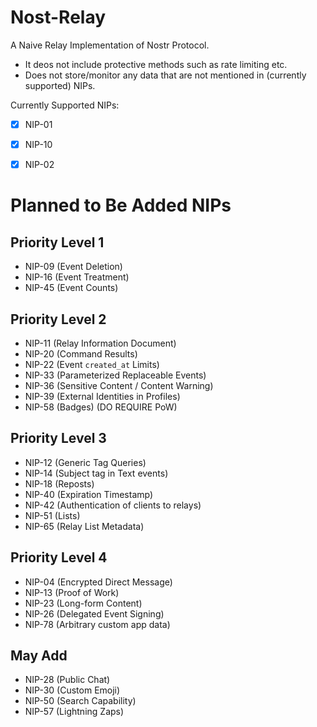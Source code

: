 # Nost-Relay

A Naive Relay Implementation of Nostr Protocol.
  - It deos not include protective methods such as rate limiting etc.
  - Does not store/monitor any data that are not mentioned in (currently supported) NIPs.


Currently Supported NIPs:
  - [x] NIP-01
  - [x] NIP-10
  - [x] NIP-02



# Planned to Be Added NIPs

## Priority Level 1
  - NIP-09 (Event Deletion)
  - NIP-16 (Event Treatment)
  - NIP-45 (Event Counts)

## Priority Level 2
  - NIP-11 (Relay Information Document)
  - NIP-20 (Command Results)
  - NIP-22 (Event `created_at` Limits)
  - NIP-33 (Parameterized Replaceable Events)
  - NIP-36 (Sensitive Content / Content Warning)
  - NIP-39 (External Identities in Profiles)
  - NIP-58 (Badges) (DO REQUIRE PoW)

## Priority Level 3

  - NIP-12 (Generic Tag Queries)
  - NIP-14 (Subject tag in Text events)
  - NIP-18 (Reposts)
  - NIP-40 (Expiration Timestamp)
  - NIP-42 (Authentication of clients to relays)
  - NIP-51 (Lists)
  - NIP-65 (Relay List Metadata)

## Priority Level 4

  - NIP-04 (Encrypted Direct Message)
  - NIP-13 (Proof of Work)
  - NIP-23 (Long-form Content)
  - NIP-26 (Delegated Event Signing)
  - NIP-78 (Arbitrary custom app data)

## May Add
  - NIP-28 (Public Chat)
  - NIP-30 (Custom Emoji)
  - NIP-50 (Search Capability)
  - NIP-57 (Lightning Zaps)
